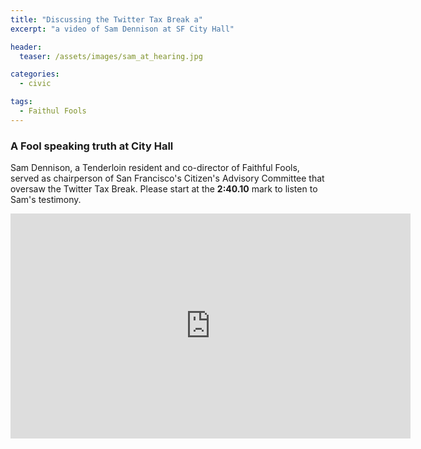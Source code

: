 ```yaml
---
title: "Discussing the Twitter Tax Break a"
excerpt: "a video of Sam Dennison at SF City Hall"

header:
  teaser: /assets/images/sam_at_hearing.jpg

categories:
  - civic

tags:
  - Faithul Fools
---
```


### A Fool speaking truth at City Hall

Sam Dennison, a Tenderloin resident and co-director of Faithful Fools, served as chairperson of San Francisco's Citizen's Advisory Committee that oversaw the Twitter Tax Break. Please start at the **2:40.10** mark to listen to Sam's testimony.

<embed width="640px" height="360px" frameborder="0" allowfullscreen="true" src="https://sanfrancisco.granicus.com/player/clip/33331?view_id=11&stoptime=12191&autostart=0&embed=1"></embed>
